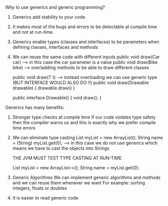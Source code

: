 
Why to use generics and generic programming?

1. Generics add stability to your code.
2. It makes most of the bugs and errors to be detectable at compile time and not at run-time.
3. Generics enable types (classes and interfaces) to be parameters when defining classes, interfaces and methods
4. We can reuse the same code with different inputs
    public void draw(Car car) --> in this case the car parameter is a value
    public void draw(Bike bike) --> overladding methods to be able to draw different classes

    public void draw(T t) --> instead overloading we can use generic type (BUT INTERFACE WOULD ALSO DO !!)
    public void draw(Drawable drawable) { drawable.draw() }

    public interface Drawable() { void draw(); } 

Generics has many benefits:

1. Stronger type checks at compile time
    If our code violates type safety then the compiler warns us and this is exactly why we prefer compile time errors
2. We can eliminate type casting
    List myList = new ArrayList();
    String name = (String) myList.get(0);
        --> in this case we do not use generics which means we have to cast the objects into Strings
            
    THE JVM MUST TEST TYPE CASTING AT RUN-TIME

    List myList<String> = new ArrayList<>();
    String name = myList.get(0);
3. Generic Algorithms
    We can implement generic algorithms and methods and we can reuse them whenever we want
    For example: sorting integers, floats or doubles
4. It is easier to read generic code